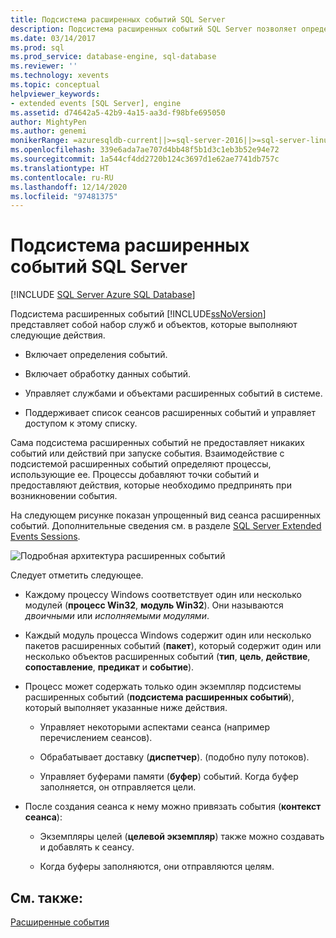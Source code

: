 ```yaml
---
title: Подсистема расширенных событий SQL Server
description: Подсистема расширенных событий SQL Server позволяет определить события и обрабатывать данные о событиях, управляет расширенными событиями и поддерживает список сеансов.
ms.date: 03/14/2017
ms.prod: sql
ms.prod_service: database-engine, sql-database
ms.reviewer: ''
ms.technology: xevents
ms.topic: conceptual
helpviewer_keywords:
- extended events [SQL Server], engine
ms.assetid: d74642a5-42b9-4a15-aa3d-f98bfe695050
author: MightyPen
ms.author: genemi
monikerRange: =azuresqldb-current||>=sql-server-2016||>=sql-server-linux-2017||=azuresqldb-mi-current
ms.openlocfilehash: 339e6ada7ae707d4bb48f5b1d3c1eb3b52e94e72
ms.sourcegitcommit: 1a544cf4dd2720b124c3697d1e62ae7741db757c
ms.translationtype: HT
ms.contentlocale: ru-RU
ms.lasthandoff: 12/14/2020
ms.locfileid: "97481375"
---
```

# <a name="sql-server-extended-events-engine"></a>Подсистема расширенных событий SQL Server

[!INCLUDE [SQL Server Azure SQL Database](../../includes/applies-to-version/sql-asdb.md)]

  Подсистема расширенных событий [!INCLUDE[ssNoVersion](../../includes/ssnoversion-md.md)] представляет собой набор служб и объектов, которые выполняют следующие действия.  
  
-   Включает определения событий.  
  
-   Включает обработку данных событий.  
  
-   Управляет службами и объектами расширенных событий в системе.  
  
-   Поддерживает список сеансов расширенных событий и управляет доступом к этому списку.  
  
 Сама подсистема расширенных событий не предоставляет никаких событий или действий при запуске события. Взаимодействие с подсистемой расширенных событий определяют процессы, использующие ее. Процессы добавляют точки событий и предоставляют действия, которые необходимо предпринять при возникновении события.  
  
 На следующем рисунке показан упрощенный вид сеанса расширенных событий. Дополнительные сведения см. в разделе [SQL Server Extended Events Sessions](../../relational-databases/extended-events/sql-server-extended-events-sessions.md).  
  
 ![Подробная архитектура расширенных событий](../../relational-databases/extended-events/media/xearchitecturedetailed.gif "Подробная архитектура расширенных событий")  
  
 Следует отметить следующее.  
  
-   Каждому процессу Windows соответствует один или несколько модулей (**процесс Win32**, **модуль Win32**). Они называются *двоичными* или *исполняемыми модулями*.  
  
-   Каждый модуль процесса Windows содержит один или несколько пакетов расширенных событий (**пакет**), который содержит один или несколько объектов расширенных событий (**тип**, **цель**, **действие**, **сопоставление**, **предикат** и **событие**).  
  
-   Процесс может содержать только один экземпляр подсистемы расширенных событий (**подсистема расширенных событий**), который выполняет указанные ниже действия.  
  
    -   Управляет некоторыми аспектами сеанса (например перечислением сеансов).  
  
    -   Обрабатывает доставку (**диспетчер**). (подобно пулу потоков).  
  
    -   Управляет буферами памяти (**буфер**) событий. Когда буфер заполняется, он отправляется цели.  
  
-   После создания сеанса к нему можно привязать события (**контекст сеанса**):  
  
    -   Экземпляры целей (**целевой экземпляр**) также можно создавать и добавлять к сеансу.  
  
    -   Когда буферы заполняются, они отправляются целям.  
  
## <a name="see-also"></a>См. также:  
 [Расширенные события](../../relational-databases/extended-events/extended-events.md)  
  
  
